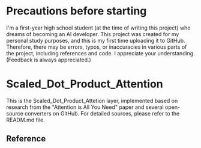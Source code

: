 # Precautions before starting
  I'm a first-year high school student (at the time of writing this project) who dreams of becoming an AI developer. 
  This project was created for my personal study purposes, and this is my first time uploading it to GitHub. 
  Therefore, there may be errors, typos, or inaccuracies in various parts of the project, including references and code. 
  I appreciate your understanding. (Feedback is always appreciated.)
  
# Scaled_Dot_Product_Attention
This is the Scaled_Dot_Product_Attetion layer, implemented based on research from the "Attention is All You Need" paper and several open-source converters on GitHub. For detailed sources, please refer to the READM.md file.

## Reference
  ["Attention Is All You Need"]: https://arxiv.org/abs/1706.03762
